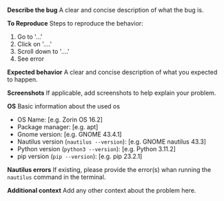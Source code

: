 **Describe the bug**
A clear and concise description of what the bug is.

**To Reproduce**
Steps to reproduce the behavior:
1. Go to '...'
2. Click on '....'
3. Scroll down to '....'
4. See error

**Expected behavior**
A clear and concise description of what you expected to happen.

**Screenshots**
If applicable, add screenshots to help explain your problem.

**OS**
Basic information about the used os
 - OS Name: [e.g. Zorin OS 16.2]
 - Package manager: [e.g. apt]
 - Gnome version: [e.g. GNOME 43.4.1]
 - Nautilus version (`nautilus --version`): [e.g. GNOME nautilus 43.3]
 - Python version (`python3 --version`): [e.g. Python 3.11.2]
 - pip version (`pip --version`): [e.g. pip 23.2.1]

**Nautilus errors**
If existing, please provide the error(s) whan running the `nautilus` command in the terminal.

**Additional context**
Add any other context about the problem here.
